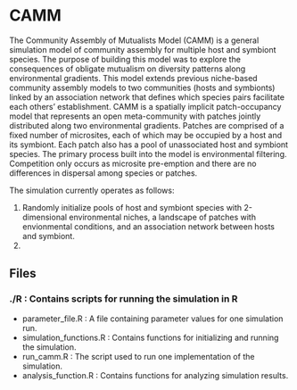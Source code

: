 # CAMM
The Community Assembly of Mutualists Model (CAMM) is a general simulation model of community assembly for multiple host and symbiont species. The purpose of building this model was to explore the consequences of obligate mutualism on diversity patterns along environmental gradients. This model extends previous niche-based community assembly models to two communities (hosts and symbionts) linked by an association network that defines which species pairs facilitate each others’ establishment. CAMM is a spatially implicit patch-occupancy model that represents an open meta-community with patches jointly distributed along two environmental gradients. Patches are comprised of a fixed number of microsites, each of which may be occupied by a host and its symbiont. Each patch also has a pool of unassociated host and symbiont species. The primary process built into the model is environmental filtering. Competition only occurs as microsite pre-emption and there are no differences in dispersal among species or patches.

The simulation currently operates as follows:
1. Randomly initialize pools of host and symbiont species with 2-dimensional environmental niches, a landscape of patches with envionmental conditions, and an association network between hosts and symbiont.
2. 



## Files
### ./R : Contains scripts for running the simulation in R
+ parameter_file.R : A file containing parameter values for one simulation run.
+ simulation_functions.R : Contains functions for initializing and running the simulation.
+ run_camm.R : The script used to run one implementation of the simulation.
+ analysis_function.R : Contains functions for analyzing simulation results.
